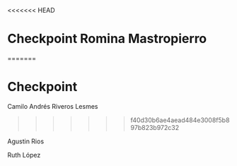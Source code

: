 <<<<<<< HEAD
# Checkpoint Romina Mastropierro
=======
# Checkpoint

Camilo Andrés Riveros Lesmes
>>>>>>> f40d30b6ae4aead484e3008f5b897b823b972c32

Agustin Rios 

Ruth López 
